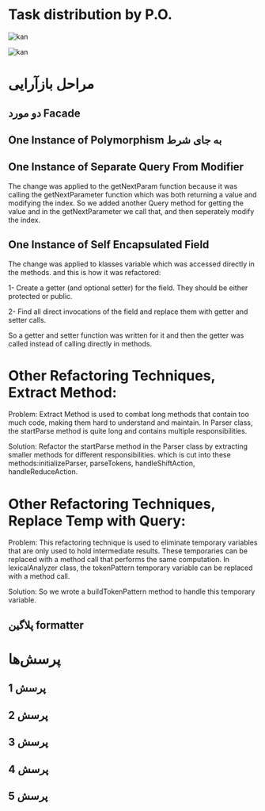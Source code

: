 # Task distribution by P.O.

![kan](https://github.com/kiarashk8128/SWLab-HW8/assets/82291200/c3419927-7421-4255-8383-370ac969a288)

![kan](https://github.com/kiarashk8128/SWLab-HW8/assets/82291200/e0ef5c7c-4908-4d48-9a4e-66b3d1104294)


# مراحل بازآرایی

## دو مورد Facade

## One Instance of Polymorphism به جای شرط

## One Instance of Separate Query From Modifier

The change was applied to the getNextParam function because it was calling the getNextParameter function which was both returning a value and modifying the index.
So we added another Query method for getting the value and in the getNextParameter we call that, and then seperately modify the index.

## One Instance of Self Encapsulated Field


The change was applied to klasses variable which was accessed directly in the methods. and this is how it was refactored:

1- Create a getter (and optional setter) for the field. They should be either protected or public.

2- Find all direct invocations of the field and replace them with getter and setter calls.

So a getter and setter function was written for it and then the getter was called instead of calling directly in methods.

# Other Refactoring Techniques, Extract Method:

Problem:
Extract Method is used to combat long methods that contain too much code, making them hard to understand and maintain. In Parser class, the startParse method is quite long and contains multiple responsibilities.

Solution:
Refactor the startParse method in the Parser class by extracting smaller methods for different responsibilities. which is cut into these methods:initializeParser, parseTokens, handleShiftAction, handleReduceAction.

# Other Refactoring Techniques, Replace Temp with Query:


Problem:
This refactoring technique is used to eliminate temporary variables that are only used to hold intermediate results. These temporaries can be replaced with a method call that performs the same computation.
In lexicalAnalyzer class, the tokenPattern temporary variable can be replaced with a method call.


Solution:
So we wrote a buildTokenPattern method to handle this temporary variable.


## پلاگین formatter



# پرسش‌ها

## پرسش 1

## پرسش 2

## پرسش 3

## پرسش 4

## پرسش 5
